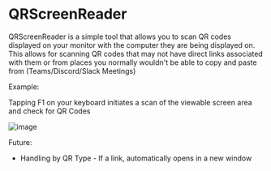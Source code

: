 # QRScreenReader

QRScreenReader is a simple tool that allows you to scan QR codes displayed on your monitor with the computer they are being displayed on. This allows for scanning QR codes that may not have direct links associated with them or from places you normally wouldn't be able to copy and paste from (Teams/Discord/Slack Meetings)

Example:

Tapping F1 on your keyboard initiates a scan of the viewable screen area and check for QR Codes

![image](https://github.com/SmugZombie/QRScreenReader/assets/11764327/0b573e81-75a8-4084-9fb3-0ce9156c2ac5)

Future:
* Handling by QR Type - If a link, automatically opens in a new window
